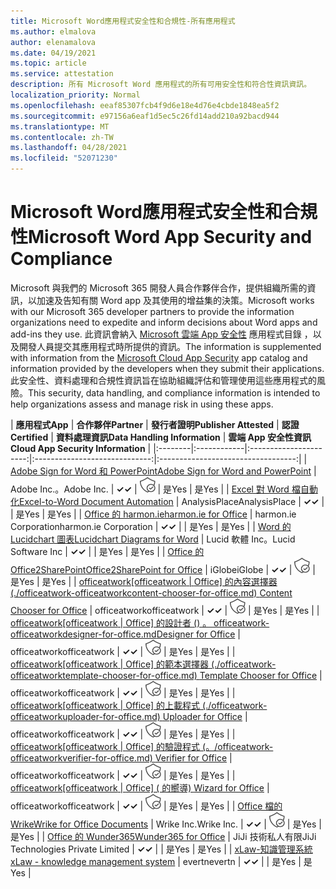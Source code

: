```yaml
---
title: Microsoft Word應用程式安全性和合規性-所有應用程式
ms.author: elmalova
author: elenamalova
ms.date: 04/19/2021
ms.topic: article
ms.service: attestation
description: 所有 Microsoft Word 應用程式的所有可用安全性和符合性資訊資訊。
localization_priority: Normal
ms.openlocfilehash: eeaf85307fcb4f9d6e18e4d76e4cbde1848ea5f2
ms.sourcegitcommit: e97156a6eaf1d5ec5c26fd14add210a92bacd944
ms.translationtype: MT
ms.contentlocale: zh-TW
ms.lasthandoff: 04/28/2021
ms.locfileid: "52071230"
---
```

# <a name="microsoft-word-app-security-and-compliance"></a><span data-ttu-id="71e40-103">Microsoft Word應用程式安全性和合規性</span><span class="sxs-lookup"><span data-stu-id="71e40-103">Microsoft Word App Security and Compliance</span></span>

<span data-ttu-id="71e40-104">Microsoft 與我們的 Microsoft 365 開發人員合作夥伴合作，提供組織所需的資訊，以加速及告知有關 Word app 及其使用的增益集的決策。</span><span class="sxs-lookup"><span data-stu-id="71e40-104">Microsoft works with our Microsoft 365 developer partners to provide the information organizations need to expedite and inform decisions about Word apps and add-ins they use.</span></span> <span data-ttu-id="71e40-105">此資訊會納入 [Microsoft 雲端 App 安全性](https://www.microsoft.com/en-us/enterprise-mobility-security/cloud-app-security) 應用程式目錄 ，以及開發人員提交其應用程式時所提供的資訊。</span><span class="sxs-lookup"><span data-stu-id="71e40-105">The information is supplemented with information from the [Microsoft Cloud App Security](https://www.microsoft.com/en-us/enterprise-mobility-security/cloud-app-security) app catalog and information provided by the developers when they submit their applications.</span></span> <span data-ttu-id="71e40-106">此安全性、資料處理和合規性資訊旨在協助組織評估和管理使用這些應用程式的風險。</span><span class="sxs-lookup"><span data-stu-id="71e40-106">This security, data handling, and compliance information is intended to help organizations assess and manage risk in using these apps.</span></span>

| <span data-ttu-id="71e40-107">**應用程式**</span><span class="sxs-lookup"><span data-stu-id="71e40-107">**App**</span></span> | <span data-ttu-id="71e40-108">**合作夥伴**</span><span class="sxs-lookup"><span data-stu-id="71e40-108">**Partner**</span></span> | <span data-ttu-id="71e40-109">**發行者證明**</span><span class="sxs-lookup"><span data-stu-id="71e40-109">**Publisher Attested**</span></span> | <span data-ttu-id="71e40-110">**認證**</span><span class="sxs-lookup"><span data-stu-id="71e40-110">**Certified**</span></span> | <span data-ttu-id="71e40-111">**資料處理資訊**</span><span class="sxs-lookup"><span data-stu-id="71e40-111">**Data Handling Information**</span></span> | <span data-ttu-id="71e40-112">**雲端 App 安全性資訊**</span><span class="sxs-lookup"><span data-stu-id="71e40-112">**Cloud App Security Information**</span></span> |
|:--------|:------------|:----------------------:|:-----------------------------:|:----------------------------------:|
| [<span data-ttu-id="71e40-113">Adobe Sign for Word 和 PowerPoint</span><span class="sxs-lookup"><span data-stu-id="71e40-113">Adobe Sign for Word and PowerPoint</span></span>](./adobe-inc-sign-for-word-and-powerpoint.md) | <span data-ttu-id="71e40-114">Adobe Inc.。</span><span class="sxs-lookup"><span data-stu-id="71e40-114">Adobe Inc.</span></span> | <span data-ttu-id="71e40-115">**✓**</span><span class="sxs-lookup"><span data-stu-id="71e40-115">**✓**</span></span> | <img alt="Certified application badge" src="../media/certified-badge.png" height="25" width="25" /> | <span data-ttu-id="71e40-116">是</span><span class="sxs-lookup"><span data-stu-id="71e40-116">Yes</span></span> | <span data-ttu-id="71e40-117">是</span><span class="sxs-lookup"><span data-stu-id="71e40-117">Yes</span></span> |
| [<span data-ttu-id="71e40-118">Excel 對 Word 檔自動化</span><span class="sxs-lookup"><span data-stu-id="71e40-118">Excel-to-Word Document Automation</span></span>](./analysisplace-excel-to-word-document-automation.md) | <span data-ttu-id="71e40-119">AnalysisPlace</span><span class="sxs-lookup"><span data-stu-id="71e40-119">AnalysisPlace</span></span> | <span data-ttu-id="71e40-120">**✓**</span><span class="sxs-lookup"><span data-stu-id="71e40-120">**✓**</span></span> |  | <span data-ttu-id="71e40-121">是</span><span class="sxs-lookup"><span data-stu-id="71e40-121">Yes</span></span> | <span data-ttu-id="71e40-122">是</span><span class="sxs-lookup"><span data-stu-id="71e40-122">Yes</span></span> |
| [<span data-ttu-id="71e40-123">Office 的 harmon.ie</span><span class="sxs-lookup"><span data-stu-id="71e40-123">harmon.ie for Office</span></span>](./harmonie-corporation-for-office.md) | <span data-ttu-id="71e40-124">harmon.ie Corporation</span><span class="sxs-lookup"><span data-stu-id="71e40-124">harmon.ie Corporation</span></span> | <span data-ttu-id="71e40-125">**✓**</span><span class="sxs-lookup"><span data-stu-id="71e40-125">**✓**</span></span> |  | <span data-ttu-id="71e40-126">是</span><span class="sxs-lookup"><span data-stu-id="71e40-126">Yes</span></span> | <span data-ttu-id="71e40-127">是</span><span class="sxs-lookup"><span data-stu-id="71e40-127">Yes</span></span> |
| [<span data-ttu-id="71e40-128">Word 的 Lucidchart 圖表</span><span class="sxs-lookup"><span data-stu-id="71e40-128">Lucidchart Diagrams for Word</span></span>](./lucid-software-inc-lucidchart-diagrams-for-word.md) | <span data-ttu-id="71e40-129">Lucid 軟體 Inc。</span><span class="sxs-lookup"><span data-stu-id="71e40-129">Lucid Software Inc</span></span> | <span data-ttu-id="71e40-130">**✓**</span><span class="sxs-lookup"><span data-stu-id="71e40-130">**✓**</span></span> |  | <span data-ttu-id="71e40-131">是</span><span class="sxs-lookup"><span data-stu-id="71e40-131">Yes</span></span> | <span data-ttu-id="71e40-132">是</span><span class="sxs-lookup"><span data-stu-id="71e40-132">Yes</span></span> |
| [<span data-ttu-id="71e40-133">Office 的 Office2SharePoint</span><span class="sxs-lookup"><span data-stu-id="71e40-133">Office2SharePoint for Office</span></span>](./iglobe-office2sharepoint-for-office.md) | <span data-ttu-id="71e40-134">iGlobe</span><span class="sxs-lookup"><span data-stu-id="71e40-134">iGlobe</span></span> | <span data-ttu-id="71e40-135">**✓**</span><span class="sxs-lookup"><span data-stu-id="71e40-135">**✓**</span></span> | <img alt="Certified application badge" src="../media/certified-badge.png" height="25" width="25" /> | <span data-ttu-id="71e40-136">是</span><span class="sxs-lookup"><span data-stu-id="71e40-136">Yes</span></span> | <span data-ttu-id="71e40-137">是</span><span class="sxs-lookup"><span data-stu-id="71e40-137">Yes</span></span> |
| <span data-ttu-id="71e40-138">[officeatwork</span><span class="sxs-lookup"><span data-stu-id="71e40-138">[officeatwork</span></span> | <span data-ttu-id="71e40-139">Office] 的內容選擇器 (./officeatwork-officeatworkcontent-chooser-for-office.md) </span><span class="sxs-lookup"><span data-stu-id="71e40-139">Content Chooser for Office](./officeatwork-officeatworkcontent-chooser-for-office.md)</span></span> | <span data-ttu-id="71e40-140">officeatwork</span><span class="sxs-lookup"><span data-stu-id="71e40-140">officeatwork</span></span> | <span data-ttu-id="71e40-141">**✓**</span><span class="sxs-lookup"><span data-stu-id="71e40-141">**✓**</span></span> | <img alt="Certified application badge" src="../media/certified-badge.png" height="25" width="25" /> | <span data-ttu-id="71e40-142">是</span><span class="sxs-lookup"><span data-stu-id="71e40-142">Yes</span></span> | <span data-ttu-id="71e40-143">是</span><span class="sxs-lookup"><span data-stu-id="71e40-143">Yes</span></span> |
| <span data-ttu-id="71e40-144">[officeatwork</span><span class="sxs-lookup"><span data-stu-id="71e40-144">[officeatwork</span></span> | <span data-ttu-id="71e40-145">Office] 的設計者 () 。 officeatwork-officeatworkdesigner-for-office.md</span><span class="sxs-lookup"><span data-stu-id="71e40-145">Designer for Office](./officeatwork-officeatworkdesigner-for-office.md)</span></span> | <span data-ttu-id="71e40-146">officeatwork</span><span class="sxs-lookup"><span data-stu-id="71e40-146">officeatwork</span></span> | <span data-ttu-id="71e40-147">**✓**</span><span class="sxs-lookup"><span data-stu-id="71e40-147">**✓**</span></span> | <img alt="Certified application badge" src="../media/certified-badge.png" height="25" width="25" /> | <span data-ttu-id="71e40-148">是</span><span class="sxs-lookup"><span data-stu-id="71e40-148">Yes</span></span> | <span data-ttu-id="71e40-149">是</span><span class="sxs-lookup"><span data-stu-id="71e40-149">Yes</span></span> |
| <span data-ttu-id="71e40-150">[officeatwork</span><span class="sxs-lookup"><span data-stu-id="71e40-150">[officeatwork</span></span> | <span data-ttu-id="71e40-151">Office] 的範本選擇器 (./officeatwork-officeatworktemplate-chooser-for-office.md) </span><span class="sxs-lookup"><span data-stu-id="71e40-151">Template Chooser for Office](./officeatwork-officeatworktemplate-chooser-for-office.md)</span></span> | <span data-ttu-id="71e40-152">officeatwork</span><span class="sxs-lookup"><span data-stu-id="71e40-152">officeatwork</span></span> | <span data-ttu-id="71e40-153">**✓**</span><span class="sxs-lookup"><span data-stu-id="71e40-153">**✓**</span></span> | <img alt="Certified application badge" src="../media/certified-badge.png" height="25" width="25" /> | <span data-ttu-id="71e40-154">是</span><span class="sxs-lookup"><span data-stu-id="71e40-154">Yes</span></span> | <span data-ttu-id="71e40-155">是</span><span class="sxs-lookup"><span data-stu-id="71e40-155">Yes</span></span> |
| <span data-ttu-id="71e40-156">[officeatwork</span><span class="sxs-lookup"><span data-stu-id="71e40-156">[officeatwork</span></span> | <span data-ttu-id="71e40-157">Office] 的上載程式 (./officeatwork-officeatworkuploader-for-office.md) </span><span class="sxs-lookup"><span data-stu-id="71e40-157">Uploader for Office](./officeatwork-officeatworkuploader-for-office.md)</span></span> | <span data-ttu-id="71e40-158">officeatwork</span><span class="sxs-lookup"><span data-stu-id="71e40-158">officeatwork</span></span> | <span data-ttu-id="71e40-159">**✓**</span><span class="sxs-lookup"><span data-stu-id="71e40-159">**✓**</span></span> | <img alt="Certified application badge" src="../media/certified-badge.png" height="25" width="25" /> | <span data-ttu-id="71e40-160">是</span><span class="sxs-lookup"><span data-stu-id="71e40-160">Yes</span></span> | <span data-ttu-id="71e40-161">是</span><span class="sxs-lookup"><span data-stu-id="71e40-161">Yes</span></span> |
| <span data-ttu-id="71e40-162">[officeatwork</span><span class="sxs-lookup"><span data-stu-id="71e40-162">[officeatwork</span></span> | <span data-ttu-id="71e40-163">Office] 的驗證程式 (。/officeatwork-officeatworkverifier-for-office.md) </span><span class="sxs-lookup"><span data-stu-id="71e40-163">Verifier for Office](./officeatwork-officeatworkverifier-for-office.md)</span></span> | <span data-ttu-id="71e40-164">officeatwork</span><span class="sxs-lookup"><span data-stu-id="71e40-164">officeatwork</span></span> | <span data-ttu-id="71e40-165">**✓**</span><span class="sxs-lookup"><span data-stu-id="71e40-165">**✓**</span></span> | <img alt="Certified application badge" src="../media/certified-badge.png" height="25" width="25" /> | <span data-ttu-id="71e40-166">是</span><span class="sxs-lookup"><span data-stu-id="71e40-166">Yes</span></span> | <span data-ttu-id="71e40-167">是</span><span class="sxs-lookup"><span data-stu-id="71e40-167">Yes</span></span> |
| <span data-ttu-id="71e40-168">[officeatwork</span><span class="sxs-lookup"><span data-stu-id="71e40-168">[officeatwork</span></span> | <span data-ttu-id="71e40-169">Office] ( 的嚮導) </span><span class="sxs-lookup"><span data-stu-id="71e40-169">Wizard for Office](./officeatwork-officeatworkwizard-for-office.md)</span></span> | <span data-ttu-id="71e40-170">officeatwork</span><span class="sxs-lookup"><span data-stu-id="71e40-170">officeatwork</span></span> | <span data-ttu-id="71e40-171">**✓**</span><span class="sxs-lookup"><span data-stu-id="71e40-171">**✓**</span></span> | <img alt="Certified application badge" src="../media/certified-badge.png" height="25" width="25" /> | <span data-ttu-id="71e40-172">是</span><span class="sxs-lookup"><span data-stu-id="71e40-172">Yes</span></span> | <span data-ttu-id="71e40-173">是</span><span class="sxs-lookup"><span data-stu-id="71e40-173">Yes</span></span> |
| [<span data-ttu-id="71e40-174">Office 檔的 Wrike</span><span class="sxs-lookup"><span data-stu-id="71e40-174">Wrike for Office Documents</span></span>](./wrike-inc-for-office-documents.md) | <span data-ttu-id="71e40-175">Wrike Inc.</span><span class="sxs-lookup"><span data-stu-id="71e40-175">Wrike Inc.</span></span> | <span data-ttu-id="71e40-176">**✓**</span><span class="sxs-lookup"><span data-stu-id="71e40-176">**✓**</span></span> | <img alt="Certified application badge" src="../media/certified-badge.png" height="25" width="25" /> | <span data-ttu-id="71e40-177">是</span><span class="sxs-lookup"><span data-stu-id="71e40-177">Yes</span></span> | <span data-ttu-id="71e40-178">是</span><span class="sxs-lookup"><span data-stu-id="71e40-178">Yes</span></span> |
| [<span data-ttu-id="71e40-179">Office 的 Wunder365</span><span class="sxs-lookup"><span data-stu-id="71e40-179">Wunder365 for Office</span></span>](./jiji-technologies-private-limited-wunder365-for-office.md) | <span data-ttu-id="71e40-180">JiJi 技術私人有限</span><span class="sxs-lookup"><span data-stu-id="71e40-180">JiJi Technologies Private Limited</span></span> | <span data-ttu-id="71e40-181">**✓**</span><span class="sxs-lookup"><span data-stu-id="71e40-181">**✓**</span></span> |  | <span data-ttu-id="71e40-182">是</span><span class="sxs-lookup"><span data-stu-id="71e40-182">Yes</span></span> | <span data-ttu-id="71e40-183">是</span><span class="sxs-lookup"><span data-stu-id="71e40-183">Yes</span></span> |
| [<span data-ttu-id="71e40-184">xLaw-知識管理系統</span><span class="sxs-lookup"><span data-stu-id="71e40-184">xLaw - knowledge management system</span></span>](./evertn-xlaw-knowledge-management-system.md) | <span data-ttu-id="71e40-185">evertn</span><span class="sxs-lookup"><span data-stu-id="71e40-185">evertn</span></span> | <span data-ttu-id="71e40-186">**✓**</span><span class="sxs-lookup"><span data-stu-id="71e40-186">**✓**</span></span> |  | <span data-ttu-id="71e40-187">是</span><span class="sxs-lookup"><span data-stu-id="71e40-187">Yes</span></span> | <span data-ttu-id="71e40-188">是</span><span class="sxs-lookup"><span data-stu-id="71e40-188">Yes</span></span> |
